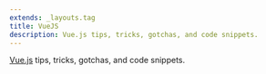 ```yaml
---
extends: _layouts.tag
title: VueJS
description: Vue.js tips, tricks, gotchas, and code snippets.
---
```


[Vue.js](https://vuejs.org/) tips, tricks, gotchas, and code snippets.

